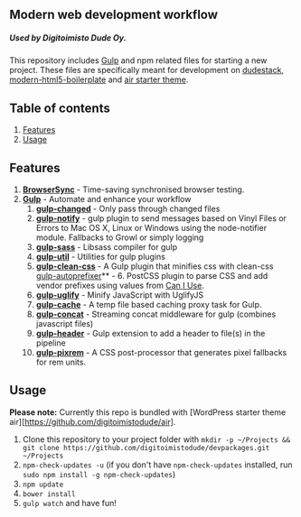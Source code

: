 ## Modern web development workflow
##### Used by Digitoimisto Dude Oy.

This repository includes [Gulp](http://gulpjs.com/) and npm related files for starting a new project. These files are specifically meant for development on [dudestack](https://github.com/digitoimistodude/wpstack-rolle), [modern-html5-boilerplate](https://github.com/digitoimistodude/modern-html5-boilerplate) and [air starter theme](https://github.com/digitoimistodude/air).

## Table of contents

1. [Features](#features)
2. [Usage](#usage)

## Features

1. **[BrowserSync](https://github.com/BrowserSync/browser-sync)** - Time-saving synchronised browser testing.
2. **[Gulp](https://github.com/gulpjs/gulp)** - Automate and enhance your workflow
    1. **[gulp-changed](https://github.com/sindresorhus/gulp-changed)** - Only pass through changed files
    2. **[gulp-notify](https://github.com/mikaelbr/gulp-notify)** - gulp plugin to send messages based on Vinyl Files or Errors to Mac OS X, Linux or Windows using the node-notifier module. Fallbacks to Growl or simply logging
    3. **[gulp-sass](https://github.com/dlmanning/gulp-sass)** - Libsass compiler for gulp
    4. **[gulp-util](https://github.com/gulpjs/gulp-util)** - Utilities for gulp plugins
    5. **[gulp-clean-css](https://github.com/scniro/gulp-clean-css)** - A Gulp plugin that minifies css with clean-css
    [gulp-autoprefixer](https://github.com/sindresorhus/gulp-autoprefixer)** - 6. PostCSS plugin to parse CSS and add vendor prefixes using values from [Can I Use](http://caniuse.com/).
    7. **[gulp-uglify](https://github.com/terinjokes/gulp-uglify)** - Minify JavaScript with UglifyJS
    8. **[gulp-cache](https://github.com/jgable/gulp-cache)** - A temp file based caching proxy task for Gulp.
    9. **[gulp-concat](https://github.com/wearefractal/gulp-concat)** - Streaming concat middleware for gulp (combines javascript files)
    10. **[gulp-header](https://github.com/godaddy/gulp-header)** - Gulp extension to add a header to file(s) in the pipeline
    11. **[gulp-pixrem](https://github.com/gummesson/gulp-pixrem)** - A CSS post-processor that generates pixel fallbacks for rem units.

## Usage

**Please note:** Currently this repo is bundled with [WordPress starter theme air][https://github.com/digitoimistodude/air].

1. Clone this repository to your project folder with `mkdir -p ~/Projects && git clone https://github.com/digitoimistodude/devpackages.git ~/Projects`
2. `npm-check-updates -u` (if you don't have `npm-check-updates` installed, run `sudo npm install -g npm-check-updates`)
3. `npm update`
4. `bower install`
5. `gulp watch` and have fun!
